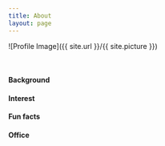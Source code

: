 ```yaml
---
title: About
layout: page
---
```


![Profile Image]({{ site.url }}/{{ site.picture }})

<br>
<h4>Background</h4>

<h4>Interest</h4>

<h4>Fun facts</h4>

<h4>Office</h4>
